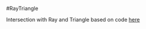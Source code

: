 #RayTriangle

Intersection with Ray and Triangle based on code [here](http://geomalgorithms.com/a06-_intersect-2.html#intersect_RayTriangle())
